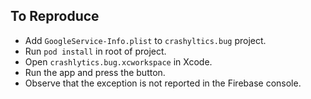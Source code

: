 ## To Reproduce

- Add `GoogleService-Info.plist` to `crashyltics.bug` project.
- Run `pod install` in root of project.
- Open `crashlytics.bug.xcworkspace` in Xcode.
- Run the app and press the button.
- Observe that the exception is not reported in the Firebase console.
